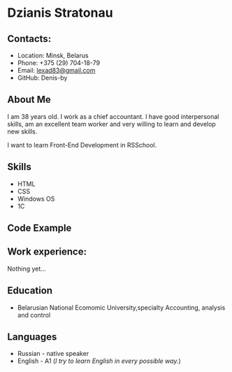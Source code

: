# Dzianis Stratonau
## Contacts:
* Location: Minsk, Belarus
* Phone: +375 (29) 704-18-79
* Email: lexad83@gmail.com
* GitHub: Denis-by
## About Me
I am 38 years old. I work as a chief accountant.  I have good interpersonal skills, am an excellent team worker and very willing to learn and develop new skills.

I want to learn Front-End Development in RSSchool.
## Skills
* HTML
* CSS
* Windows OS
* 1C
## Code Example
## Work experience:
Nothing yet…
## Education
* Belarusian National Ecomomic University,specialty Accounting, analysis and control
## Languages
 * Russian - native speaker
 * English - A1 (_I try to learn English in every possible way._)
